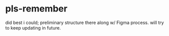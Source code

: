 # pls-remember
did best i could; preliminary structure there along w/ Figma process. will try to keep updating in future.
